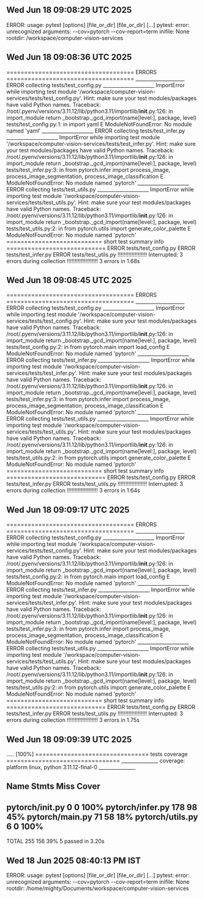 ## Wed Jun 18 09:08:29 UTC 2025
ERROR: usage: pytest [options] [file_or_dir] [file_or_dir] [...]
pytest: error: unrecognized arguments: --cov=pytorch --cov-report=term
  inifile: None
  rootdir: /workspace/computer-vision-services

## Wed Jun 18 09:08:36 UTC 2025

==================================== ERRORS ====================================
____________________ ERROR collecting tests/test_config.py _____________________
ImportError while importing test module '/workspace/computer-vision-services/tests/test_config.py'.
Hint: make sure your test modules/packages have valid Python names.
Traceback:
/root/.pyenv/versions/3.11.12/lib/python3.11/importlib/__init__.py:126: in import_module
    return _bootstrap._gcd_import(name[level:], package, level)
tests/test_config.py:1: in <module>
    import yaml
E   ModuleNotFoundError: No module named 'yaml'
_____________________ ERROR collecting tests/test_infer.py _____________________
ImportError while importing test module '/workspace/computer-vision-services/tests/test_infer.py'.
Hint: make sure your test modules/packages have valid Python names.
Traceback:
/root/.pyenv/versions/3.11.12/lib/python3.11/importlib/__init__.py:126: in import_module
    return _bootstrap._gcd_import(name[level:], package, level)
tests/test_infer.py:3: in <module>
    from pytorch.infer import process_image, process_image_segmentation, process_image_classification
E   ModuleNotFoundError: No module named 'pytorch'
_____________________ ERROR collecting tests/test_utils.py _____________________
ImportError while importing test module '/workspace/computer-vision-services/tests/test_utils.py'.
Hint: make sure your test modules/packages have valid Python names.
Traceback:
/root/.pyenv/versions/3.11.12/lib/python3.11/importlib/__init__.py:126: in import_module
    return _bootstrap._gcd_import(name[level:], package, level)
tests/test_utils.py:2: in <module>
    from pytorch.utils import generate_color_palette
E   ModuleNotFoundError: No module named 'pytorch'
=========================== short test summary info ============================
ERROR tests/test_config.py
ERROR tests/test_infer.py
ERROR tests/test_utils.py
!!!!!!!!!!!!!!!!!!! Interrupted: 3 errors during collection !!!!!!!!!!!!!!!!!!!!
3 errors in 1.68s
## Wed Jun 18 09:08:45 UTC 2025

==================================== ERRORS ====================================
____________________ ERROR collecting tests/test_config.py _____________________
ImportError while importing test module '/workspace/computer-vision-services/tests/test_config.py'.
Hint: make sure your test modules/packages have valid Python names.
Traceback:
/root/.pyenv/versions/3.11.12/lib/python3.11/importlib/__init__.py:126: in import_module
    return _bootstrap._gcd_import(name[level:], package, level)
tests/test_config.py:2: in <module>
    from pytorch.main import load_config
E   ModuleNotFoundError: No module named 'pytorch'
_____________________ ERROR collecting tests/test_infer.py _____________________
ImportError while importing test module '/workspace/computer-vision-services/tests/test_infer.py'.
Hint: make sure your test modules/packages have valid Python names.
Traceback:
/root/.pyenv/versions/3.11.12/lib/python3.11/importlib/__init__.py:126: in import_module
    return _bootstrap._gcd_import(name[level:], package, level)
tests/test_infer.py:3: in <module>
    from pytorch.infer import process_image, process_image_segmentation, process_image_classification
E   ModuleNotFoundError: No module named 'pytorch'
_____________________ ERROR collecting tests/test_utils.py _____________________
ImportError while importing test module '/workspace/computer-vision-services/tests/test_utils.py'.
Hint: make sure your test modules/packages have valid Python names.
Traceback:
/root/.pyenv/versions/3.11.12/lib/python3.11/importlib/__init__.py:126: in import_module
    return _bootstrap._gcd_import(name[level:], package, level)
tests/test_utils.py:2: in <module>
    from pytorch.utils import generate_color_palette
E   ModuleNotFoundError: No module named 'pytorch'
=========================== short test summary info ============================
ERROR tests/test_config.py
ERROR tests/test_infer.py
ERROR tests/test_utils.py
!!!!!!!!!!!!!!!!!!! Interrupted: 3 errors during collection !!!!!!!!!!!!!!!!!!!!
3 errors in 1.64s
## Wed Jun 18 09:09:17 UTC 2025

==================================== ERRORS ====================================
____________________ ERROR collecting tests/test_config.py _____________________
ImportError while importing test module '/workspace/computer-vision-services/tests/test_config.py'.
Hint: make sure your test modules/packages have valid Python names.
Traceback:
/root/.pyenv/versions/3.11.12/lib/python3.11/importlib/__init__.py:126: in import_module
    return _bootstrap._gcd_import(name[level:], package, level)
tests/test_config.py:2: in <module>
    from pytorch.main import load_config
E   ModuleNotFoundError: No module named 'pytorch'
_____________________ ERROR collecting tests/test_infer.py _____________________
ImportError while importing test module '/workspace/computer-vision-services/tests/test_infer.py'.
Hint: make sure your test modules/packages have valid Python names.
Traceback:
/root/.pyenv/versions/3.11.12/lib/python3.11/importlib/__init__.py:126: in import_module
    return _bootstrap._gcd_import(name[level:], package, level)
tests/test_infer.py:3: in <module>
    from pytorch.infer import process_image, process_image_segmentation, process_image_classification
E   ModuleNotFoundError: No module named 'pytorch'
_____________________ ERROR collecting tests/test_utils.py _____________________
ImportError while importing test module '/workspace/computer-vision-services/tests/test_utils.py'.
Hint: make sure your test modules/packages have valid Python names.
Traceback:
/root/.pyenv/versions/3.11.12/lib/python3.11/importlib/__init__.py:126: in import_module
    return _bootstrap._gcd_import(name[level:], package, level)
tests/test_utils.py:2: in <module>
    from pytorch.utils import generate_color_palette
E   ModuleNotFoundError: No module named 'pytorch'
=========================== short test summary info ============================
ERROR tests/test_config.py
ERROR tests/test_infer.py
ERROR tests/test_utils.py
!!!!!!!!!!!!!!!!!!! Interrupted: 3 errors during collection !!!!!!!!!!!!!!!!!!!!
3 errors in 1.75s
## Wed Jun 18 09:09:39 UTC 2025
.....                                                                    [100%]
================================ tests coverage ================================
_______________ coverage: platform linux, python 3.11.12-final-0 _______________

Name                  Stmts   Miss  Cover
-----------------------------------------
pytorch/__init__.py       0      0   100%
pytorch/infer.py        178     98    45%
pytorch/main.py          71     58    18%
pytorch/utils.py          6      0   100%
-----------------------------------------
TOTAL                   255    156    39%
5 passed in 3.20s
## Wed 18 Jun 2025 08:40:13 PM IST
ERROR: usage: pytest [options] [file_or_dir] [file_or_dir] [...]
pytest: error: unrecognized arguments: --cov=pytorch --cov-report=term
  inifile: None
  rootdir: /home/mighty/Documents/workspace/computer-vision-services


